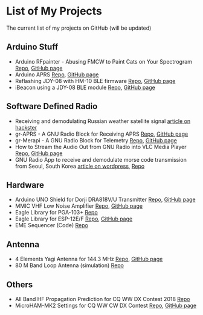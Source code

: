 # List of My Projects
The current list of my projects on GitHub (will be updated)

## Arduino Stuff
* Arduino RFpainter - Abusing FMCW to Paint Cats on Your Spectrogram [Repo](https://github.com/handiko/Arduino-RFpainter/), [GitHub page](https://handiko.github.io/Arduino-RFpainter/)
* Arduino APRS [Repo](https://github.com/handiko/Arduino-APRS), [GitHub page](https://handiko.github.io/Arduino-APRS/)
* Reflashing JDY-08 with HM-10 BLE firmware [Repo](https://github.com/handiko/JDY-08-Reflash), [GitHub page](https://handiko.github.io/JDY-08-Reflash/)
* iBeacon using a JDY-08 BLE module [Repo](https://github.com/handiko/iBeacon), [GitHub page](https://handiko.github.io/iBeacon/)

## Software Defined Radio
* Receiving and demodulating Russian weather satellite signal [article on hackster](https://www.hackster.io/handiko/receiving-russian-s-satellite-weather-image-from-space-d4618d)
* gr-APRS - A GNU Radio Block for Receiving APRS [Repo](https://github.com/handiko/gr-APRS), [GitHub page](https://handiko.github.io/gr-APRS/)
* gr-Merapi - A GNU Radio Block for Telemetry [Repo](https://github.com/handiko/gr-Merapi), [GitHub page](https://handiko.github.io/gr-Merapi/)
* How to Stream the Audio Out from GNU Radio into VLC Media Player [Repo](https://github.com/handiko/RTL-FM-VLC), [GitHub page](https://handiko.github.io/RTL-FM-VLC/)
* GNU Radio App to receive and demodulate morse code transmission from Seoul, South Korea [article on wordpress](https://labsdl.wordpress.com/2018/08/20/receiving-post-processing-hlg-seoul-radio-using-rtl-sdr-and-gnu-radio/), [Repo](https://github.com/handiko/SDR-8500khz/tree/master/HLG%20Receiver)

## Hardware
* Arduino UNO Shield for Dorji DRA818V/U Transmitter [Repo](https://github.com/handiko/Dorji-TX-Shield), [GitHub page](https://handiko.github.io/Dorji-TX-Shield/)
* MMIC VHF Low Noise Amplifier [Repo](https://github.com/handiko/VHF-LNA), [GitHub page](https://handiko.github.io/VHF-LNA/)
* Eagle Library for PGA-103+ [Repo](https://github.com/handiko/PGA103-Eagle-Library)
* Eagle Library for ESP-12E/F [Repo](https://github.com/handiko/ESP-12EF-Eagle-Library/), [GitHub page](https://handiko.github.io/ESP-12EF-Eagle-Library/)
* EME Sequencer (Code) [Repo](https://github.com/handiko/SequencerCode)

## Antenna
* 4 Elements Yagi Antenna for 144.3 MHz [Repo](https://github.com/handiko/Yagi-4E-144), [GitHub page](https://handiko.github.io/Yagi-4E-144/)
* 80 M Band Loop Antenna (simulation) [Repo](https://github.com/handiko/80M-Band-Loop)

## Others
* All Band HF Propagation Prediction for CQ WW DX Contest 2018 [Repo](https://github.com/handiko/PropPred)
* MicroHAM-MK2 Settings for CQ WW CW DX Contest [Repo](https://github.com/handiko/MicroHAM-MK2), [GitHub page](https://handiko.github.io/MicroHAM-MK2/)

